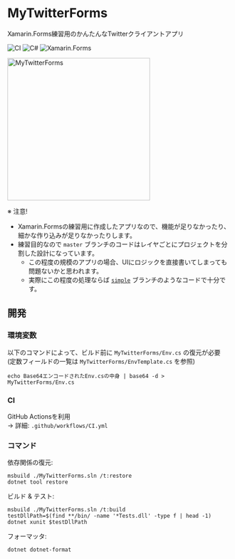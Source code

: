 # MyTwitterForms

Xamarin.Forms練習用のかんたんなTwitterクライアントアプリ

![CI](https://github.com/aridai/MyTwitterForms/workflows/CI/badge.svg)
![C#](https://img.shields.io/static/v1?label=language&message=C%23&color=brightgreen)
![Xamarin.Forms](https://img.shields.io/static/v1?label=framework&message=Xamarin.Forms&color=purple)

<img width="320" alt="MyTwitterForms" src="MyTwitterForms.gif">

※ 注意!

* Xamarin.Formsの練習用に作成したアプリなので、機能が足りなかったり、細かな作り込みが足りなかったりします。  
* 練習目的なので `master` ブランチのコードはレイヤごとにプロジェクトを分割した設計になっています。
  * この程度の規模のアプリの場合、UIにロジックを直接書いてしまっても問題ないかと思われます。
  * 実際にこの程度の処理ならば [`simple`](https://github.com/aridai/MyTwitterForms/tree/simple) ブランチのようなコードで十分です。

## 開発

### 環境変数

以下のコマンドによって、ビルド前に `MyTwitterForms/Env.cs` の復元が必要  
(定数フィールドの一覧は `MyTwitterForms/EnvTemplate.cs` を参照)

```
echo Base64エンコードされたEnv.csの中身 | base64 -d > MyTwitterForms/Env.cs
```

### CI

GitHub Actionsを利用  
-> 詳細: `.github/workflows/CI.yml`

### コマンド

依存関係の復元:

```
msbuild ./MyTwitterForms.sln /t:restore
dotnet tool restore
```

ビルド & テスト:

```
msbuild ./MyTwitterForms.sln /t:build
testDllPath=$(find **/bin/ -name '*Tests.dll' -type f | head -1)
dotnet xunit $testDllPath
```

フォーマッタ:

```
dotnet dotnet-format
```
